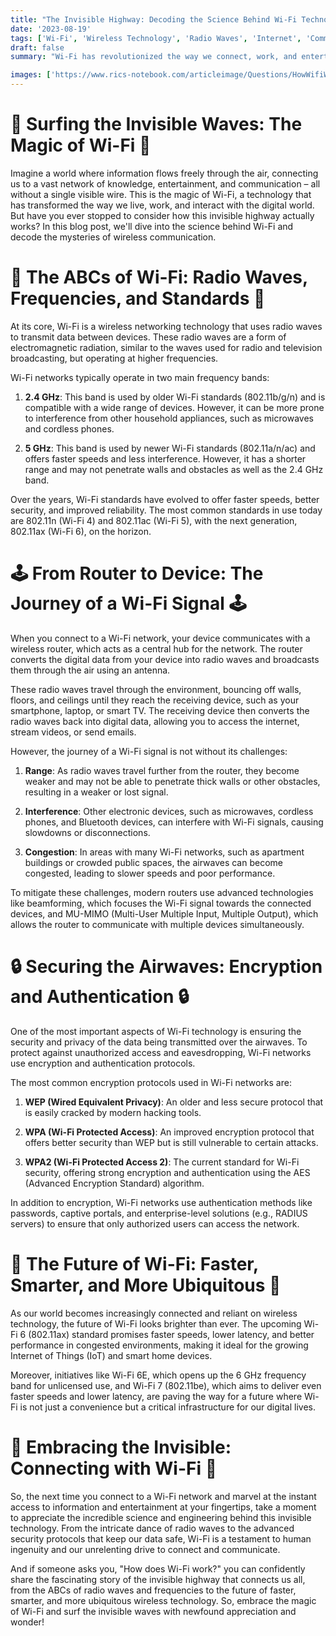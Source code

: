 ```yaml
---
title: "The Invisible Highway: Decoding the Science Behind Wi-Fi Technology"
date: '2023-08-19' 
tags: ['Wi-Fi', 'Wireless Technology', 'Radio Waves', 'Internet', 'Communication','Questions']
draft: false
summary: "Wi-Fi has revolutionized the way we connect, work, and entertain ourselves, offering a seamless and convenient way to access the internet without the constraints of wires or cables. But have you ever wondered how this invisible technology actually works? In this blog post, we unravel the science behind Wi-Fi and explore the fascinating world of wireless communication."

images: ['https://www.rics-notebook.com/articleimage/Questions/HowWifiWorks.png']
---
```


# 📶 Surfing the Invisible Waves: The Magic of Wi-Fi 📶

Imagine a world where information flows freely through the air, connecting us to a vast network of knowledge, entertainment, and communication – all without a single visible wire. This is the magic of Wi-Fi, a technology that has transformed the way we live, work, and interact with the digital world. But have you ever stopped to consider how this invisible highway actually works? In this blog post, we'll dive into the science behind Wi-Fi and decode the mysteries of wireless communication.

# 🌈 The ABCs of Wi-Fi: Radio Waves, Frequencies, and Standards 🌈

At its core, Wi-Fi is a wireless networking technology that uses radio waves to transmit data between devices. These radio waves are a form of electromagnetic radiation, similar to the waves used for radio and television broadcasting, but operating at higher frequencies.

Wi-Fi networks typically operate in two main frequency bands:

1. **2.4 GHz**: This band is used by older Wi-Fi standards (802.11b/g/n) and is compatible with a wide range of devices. However, it can be more prone to interference from other household appliances, such as microwaves and cordless phones.

2. **5 GHz**: This band is used by newer Wi-Fi standards (802.11a/n/ac) and offers faster speeds and less interference. However, it has a shorter range and may not penetrate walls and obstacles as well as the 2.4 GHz band.

Over the years, Wi-Fi standards have evolved to offer faster speeds, better security, and improved reliability. The most common standards in use today are 802.11n (Wi-Fi 4) and 802.11ac (Wi-Fi 5), with the next generation, 802.11ax (Wi-Fi 6), on the horizon.

# 🕹️ From Router to Device: The Journey of a Wi-Fi Signal 🕹️

When you connect to a Wi-Fi network, your device communicates with a wireless router, which acts as a central hub for the network. The router converts the digital data from your device into radio waves and broadcasts them through the air using an antenna.

These radio waves travel through the environment, bouncing off walls, floors, and ceilings until they reach the receiving device, such as your smartphone, laptop, or smart TV. The receiving device then converts the radio waves back into digital data, allowing you to access the internet, stream videos, or send emails.

However, the journey of a Wi-Fi signal is not without its challenges:

1. **Range**: As radio waves travel further from the router, they become weaker and may not be able to penetrate thick walls or other obstacles, resulting in a weaker or lost signal.

2. **Interference**: Other electronic devices, such as microwaves, cordless phones, and Bluetooth devices, can interfere with Wi-Fi signals, causing slowdowns or disconnections.

3. **Congestion**: In areas with many Wi-Fi networks, such as apartment buildings or crowded public spaces, the airwaves can become congested, leading to slower speeds and poor performance.

To mitigate these challenges, modern routers use advanced technologies like beamforming, which focuses the Wi-Fi signal towards the connected devices, and MU-MIMO (Multi-User Multiple Input, Multiple Output), which allows the router to communicate with multiple devices simultaneously.

# 🔒 Securing the Airwaves: Encryption and Authentication 🔒

One of the most important aspects of Wi-Fi technology is ensuring the security and privacy of the data being transmitted over the airwaves. To protect against unauthorized access and eavesdropping, Wi-Fi networks use encryption and authentication protocols.

The most common encryption protocols used in Wi-Fi networks are:

1. **WEP (Wired Equivalent Privacy)**: An older and less secure protocol that is easily cracked by modern hacking tools.

2. **WPA (Wi-Fi Protected Access)**: An improved encryption protocol that offers better security than WEP but is still vulnerable to certain attacks.

3. **WPA2 (Wi-Fi Protected Access 2)**: The current standard for Wi-Fi security, offering strong encryption and authentication using the AES (Advanced Encryption Standard) algorithm.

In addition to encryption, Wi-Fi networks use authentication methods like passwords, captive portals, and enterprise-level solutions (e.g., RADIUS servers) to ensure that only authorized users can access the network.

# 🚀 The Future of Wi-Fi: Faster, Smarter, and More Ubiquitous 🚀

As our world becomes increasingly connected and reliant on wireless technology, the future of Wi-Fi looks brighter than ever. The upcoming Wi-Fi 6 (802.11ax) standard promises faster speeds, lower latency, and better performance in congested environments, making it ideal for the growing Internet of Things (IoT) and smart home devices.

Moreover, initiatives like Wi-Fi 6E, which opens up the 6 GHz frequency band for unlicensed use, and Wi-Fi 7 (802.11be), which aims to deliver even faster speeds and lower latency, are paving the way for a future where Wi-Fi is not just a convenience but a critical infrastructure for our digital lives.

# 📡 Embracing the Invisible: Connecting with Wi-Fi 📡

So, the next time you connect to a Wi-Fi network and marvel at the instant access to information and entertainment at your fingertips, take a moment to appreciate the incredible science and engineering behind this invisible technology. From the intricate dance of radio waves to the advanced security protocols that keep our data safe, Wi-Fi is a testament to human ingenuity and our unrelenting drive to connect and communicate.

And if someone asks you, "How does Wi-Fi work?" you can confidently share the fascinating story of the invisible highway that connects us all, from the ABCs of radio waves and frequencies to the future of faster, smarter, and more ubiquitous wireless technology. So, embrace the magic of Wi-Fi and surf the invisible waves with newfound appreciation and wonder!